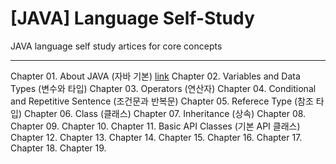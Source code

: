  # [JAVA] Language Self-Study

 JAVA language self study artices for core concepts

 - - -

 Chapter 01. About JAVA (자바 기본) [link]()
 Chapter 02. Variables and Data Types (변수와 타입)
 Chapter 03. Operators (연산자)
 Chapter 04. Conditional and Repetitive Sentence (조건문과 반복문)
 Chapter 05. Referece Type (참조 타입)
 Chapter 06. Class (클래스)
 Chapter 07. Inheritance (상속)
 Chapter 08.
 Chapter 09.
 Chapter 10.
 Chapter 11. Basic API Classes (기본 API 클래스)
 Chapter 12.
 Chapter 13.
 Chapter 14.
 Chapter 15.
 Chapter 16.
 Chapter 17.
 Chapter 18.
 Chapter 19.
